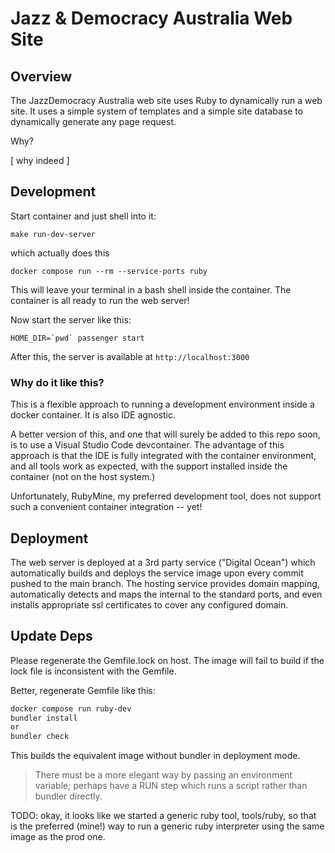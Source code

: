 # Jazz & Democracy Australia Web Site

## Overview

The JazzDemocracy Australia web site uses Ruby to dynamically run a web site. It uses a simple system of templates and a simple site database to dynamically generate any page request.

Why?

[ why indeed ]

## Development

Start container and just shell into it:

```shell
make run-dev-server
```

which actually does this

```shell
docker compose run --rm --service-ports ruby
```

This will leave your terminal in a bash shell inside the container. The container is all ready to run the web server!

Now start the server like this:

```shell
HOME_DIR=`pwd` passenger start
```

After this, the server is available at `http://localhost:3000`

### Why do it like this?

This is a flexible approach to running a development environment inside a docker container. It is also IDE agnostic.

A better version of this, and one that will surely be added to this repo soon, is to use a Visual Studio Code devcontainer. The advantage of this approach is that the IDE is fully integrated with the container environment, and all tools work as expected, with the support installed inside the container (not on the host system.)

Unfortunately, RubyMine, my preferred development tool, does not support such a convenient container integration -- yet!

## Deployment

The web server is deployed at a 3rd party service ("Digital Ocean") which automatically builds and deploys the service image upon every commit pushed to the main branch. The hosting service provides domain mapping, automatically detects and maps the internal to the standard ports, and even installs appropriate ssl certificates to cover any configured domain.

## Update Deps

Please regenerate the Gemfile.lock on host. The image will fail to build if the lock file is inconsistent with the Gemfile.

Better, regenerate Gemfile like this:

```bash
docker compose run ruby-dev
bundler install 
or 
bundler check
```

This builds the equivalent image without bundler in deployment mode.

> There must be a more elegant way by passing an environment variable; perhaps have a RUN step which runs a
> script rather than bundler directly.


TODO: okay, it looks like we started a generic ruby tool, tools/ruby, so that is the preferred (mine!) way to run a generic ruby interpreter using the same image as the prod one.
